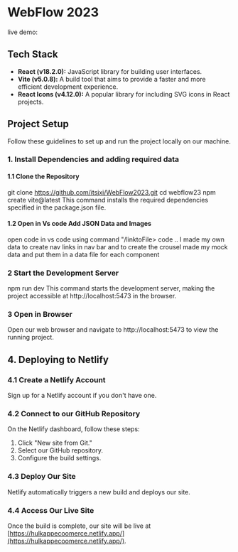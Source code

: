  # WebFlow 2023 
live demo:  

## Tech Stack

- **React (v18.2.0):** JavaScript library for building user interfaces.
- **Vite (v5.0.8):** A build tool that aims to provide a faster and more efficient development experience.
- **React Icons (v4.12.0):** A popular library for including SVG icons in React projects.

## Project Setup

Follow these guidelines to set up and run the project locally on our machine.

### 1. Install Dependencies and adding required data

#### 1.1 Clone the Repository

git clone https://github.com/itsjxi/WebFlow2023.git
cd webflow23
npm create vite@latest
This command installs the required dependencies specified in the package.json file.


#### 1.2 Open in Vs code Add JSON Data and Images
open code in vs code using command "/linktoFile> code ..
I made my own data to create nav links in nav bar and to create the crousel made my mock data and put them in a data file for each component

### 2  Start the Development Server
npm run dev
This command starts the development server, making the project accessible at http://localhost:5473 in the browser.

### 3 Open in Browser
Open our web browser and navigate to http://localhost:5473 to view the running project.

## 4. Deploying to Netlify

### 4.1 Create a Netlify Account

Sign up for a Netlify account if you don't have one.

### 4.2 Connect to our GitHub Repository

On the Netlify dashboard, follow these steps:

1. Click "New site from Git."
2. Select our GitHub repository.
3. Configure the build settings.

### 4.3 Deploy Our Site

Netlify automatically triggers a new build and deploys our site.

### 4.4 Access Our Live Site

Once the build is complete, our site will be live at [https://hulkappecoomerce.netlify.app/](https://hulkappecoomerce.netlify.app/).
